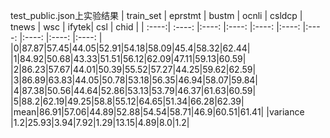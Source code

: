 test_public.json上实验结果
| train_set  | eprstmt  | bustm  | ocnli   | csldcp   | tnews | wsc | ifytek| csl | chid  |
| :----:| :----: |:----: |:----: |:----: |:----: |:----: |:----: |:----: |:----: |
|0|87.87|57.45|44.05|52.91|54.18|58.09|45.4|58.32|62.44|
|1|84.92|50.68|43.33|51.51|56.12|62.09|47.11|59.13|60.59|
|2|86.23|57.67|44.01|50.39|55.52|57.27|44.25|59.62|62.59|
|3|86.89|63.83|44.05|50.78|53.18|56.35|46.94|58.07|59.84|
|4|87.38|50.56|44.64|52.86|53.13|53.79|46.37|61.63|60.59|
|5|88.2|62.19|49.25|58.8|55.12|64.65|51.34|66.28|62.39|
|mean|86.91|57.06|44.89|52.88|54.54|58.71|46.9|60.51|61.41|
|variance |1.2|25.93|3.94|7.92|1.29|13.15|4.89|8.0|1.2|
